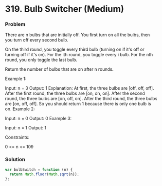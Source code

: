 # 319. Bulb Switcher (Medium)

### Problem

There are n bulbs that are initially off. You first turn on all the bulbs, then you turn off every second bulb.

On the third round, you toggle every third bulb (turning on if it's off or turning off if it's on). For the ith round, you toggle every i bulb. For the nth round, you only toggle the last bulb.

Return the number of bulbs that are on after n rounds.

Example 1:

Input: n = 3
Output: 1
Explanation: At first, the three bulbs are [off, off, off].
After the first round, the three bulbs are [on, on, on].
After the second round, the three bulbs are [on, off, on].
After the third round, the three bulbs are [on, off, off].
So you should return 1 because there is only one bulb is on.
Example 2:

Input: n = 0
Output: 0
Example 3:

Input: n = 1
Output: 1


Constraints:

0 <= n <= 109

### Solution

```js
var bulbSwitch = function (n) {
  return Math.floor(Math.sqrt(n));
};
```
